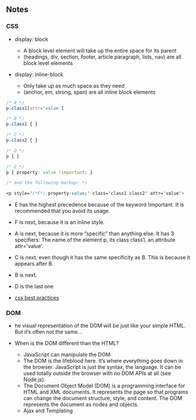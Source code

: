 ## Notes

### CSS

  - display: block
      - A block level element will take up the entire space for its parent
      - (headings, div, section, footer, article paragraph, lists, nav) are all block level elements

  - display: inline-block
      -  Only take up as much space as they need
      - (anchor, em, strong, span) are all inline block elements

```css
/* A */
p.class1[attr='value']

/* B */
p.class1 { }

/* C */
p.class2 { }

/* D */
p { }

/* E */
p { property: value !important; }

/* and the following markup: */

<p style='/*F*/ property:value;' class='class1 class2' attr='value'>

```

- E has the highest precedence because of the keyword !important. It is recommended that you avoid its usage.
- F is next, because it is an inline style.
- A is next, because it is more “specific” than anything else. It has 3 specifiers: The name of the element p, its class class1, an attribute attr='value'.
- C is next, even though it has the same specificity as B. This is because it appears after B.
- B is next.
- D is the last one

- [css best practices]('https://code.tutsplus.com/tutorials/30-css-best-practices-for-beginners--net-6741')

### DOM

- he visual representation of the DOM will be just like your simple HTML. But it’s often not the same…

-  When is the DOM different than the HTML?
    - JavaScript can manipulate the DOM
    - The DOM is the lifeblood here. It’s where everything goes down in the browser. JavaScript is just the syntax, the language. It can be used totally outside the browser with no DOM APIs at all (see Node.js).
    - The Document Object Model (DOM) is a programming interface for HTML and XML documents. It represents the page so that programs can change the document structure, style, and content. The DOM represents the document as nodes and objects. 
    - Ajax and Templating